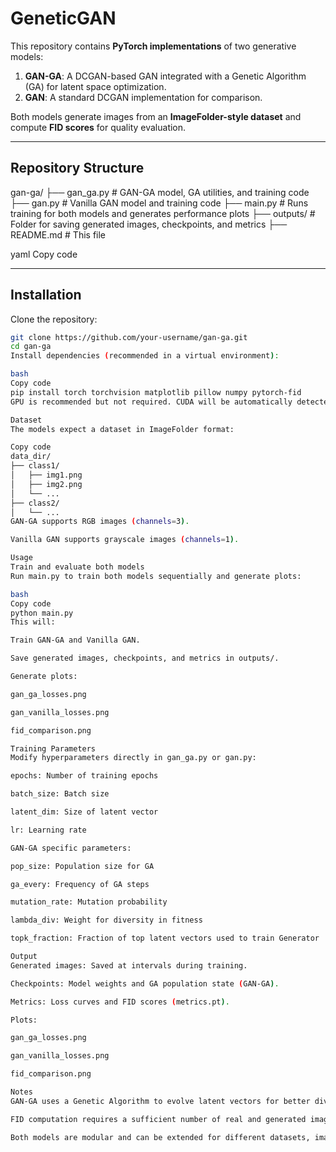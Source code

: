 # GeneticGAN

This repository contains **PyTorch implementations** of two generative models:

1. **GAN-GA**: A DCGAN-based GAN integrated with a Genetic Algorithm (GA) for latent space optimization.  
2. **GAN**: A standard DCGAN implementation for comparison.  

Both models generate images from an **ImageFolder-style dataset** and compute **FID scores** for quality evaluation.

---

## Repository Structure

gan-ga/
├── gan_ga.py # GAN-GA model, GA utilities, and training code
├── gan.py # Vanilla GAN model and training code
├── main.py # Runs training for both models and generates performance plots
├── outputs/ # Folder for saving generated images, checkpoints, and metrics
├── README.md # This file

yaml
Copy code

---

## Installation

Clone the repository:

```bash
git clone https://github.com/your-username/gan-ga.git
cd gan-ga
Install dependencies (recommended in a virtual environment):

bash
Copy code
pip install torch torchvision matplotlib pillow numpy pytorch-fid
GPU is recommended but not required. CUDA will be automatically detected if available.

Dataset
The models expect a dataset in ImageFolder format:

Copy code
data_dir/
├── class1/
│   ├── img1.png
│   ├── img2.png
│   └── ...
├── class2/
│   └── ...
GAN-GA supports RGB images (channels=3).

Vanilla GAN supports grayscale images (channels=1).

Usage
Train and evaluate both models
Run main.py to train both models sequentially and generate plots:

bash
Copy code
python main.py
This will:

Train GAN-GA and Vanilla GAN.

Save generated images, checkpoints, and metrics in outputs/.

Generate plots:

gan_ga_losses.png

gan_vanilla_losses.png

fid_comparison.png

Training Parameters
Modify hyperparameters directly in gan_ga.py or gan.py:

epochs: Number of training epochs

batch_size: Batch size

latent_dim: Size of latent vector

lr: Learning rate

GAN-GA specific parameters:

pop_size: Population size for GA

ga_every: Frequency of GA steps

mutation_rate: Mutation probability

lambda_div: Weight for diversity in fitness

topk_fraction: Fraction of top latent vectors used to train Generator

Output
Generated images: Saved at intervals during training.

Checkpoints: Model weights and GA population state (GAN-GA).

Metrics: Loss curves and FID scores (metrics.pt).

Plots:

gan_ga_losses.png

gan_vanilla_losses.png

fid_comparison.png

Notes
GAN-GA uses a Genetic Algorithm to evolve latent vectors for better diversity and quality.

FID computation requires a sufficient number of real and generated images.

Both models are modular and can be extended for different datasets, image sizes, or GAN architectures.
